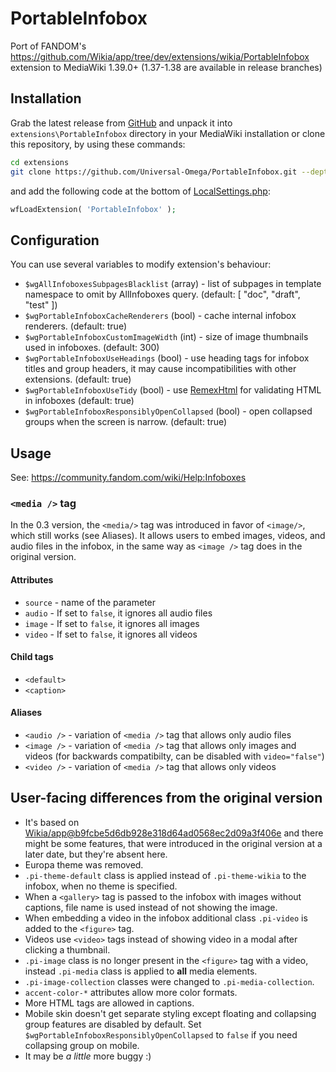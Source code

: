# PortableInfobox
Port of FANDOM's https://github.com/Wikia/app/tree/dev/extensions/wikia/PortableInfobox extension to MediaWiki 1.39.0+ (1.37-1.38 are available in release branches)

## Installation
Grab the latest release from [GitHub](https://github.com/Universal-Omega/PortableInfobox) and unpack it into `extensions\PortableInfobox` directory in your MediaWiki installation or clone this repository, by using these commands:
```bash
cd extensions
git clone https://github.com/Universal-Omega/PortableInfobox.git --depth=1
```

and add the following code at the bottom of [LocalSettings.php](https://www.mediawiki.org/wiki/Manual:LocalSettings.php):
```php
wfLoadExtension( 'PortableInfobox' );
```

## Configuration
You can use several variables to modify extension's behaviour:
- `$wgAllInfoboxesSubpagesBlacklist` (array) - list of subpages in template namespace to omit by AllInfoboxes query. (default: [ "doc", "draft", "test" ])
- `$wgPortableInfoboxCacheRenderers` (bool) - cache internal infobox renderers. (default: true)
- `$wgPortableInfoboxCustomImageWidth` (int) - size of image thumbnails used in infoboxes. (default: 300)
- `$wgPortableInfoboxUseHeadings` (bool) - use heading tags for infobox titles and group headers, it may cause incompatibilities with other extensions. (default: true)
- `$wgPortableInfoboxUseTidy` (bool) - use [RemexHtml](https://www.mediawiki.org/wiki/RemexHtml) for validating HTML in infoboxes (default: true)
- `$wgPortableInfoboxResponsiblyOpenCollapsed` (bool) - open collapsed groups when the screen is narrow. (default: true)

## Usage
See: https://community.fandom.com/wiki/Help:Infoboxes

### `<media />` tag
In the 0.3 version, the `<media/>` tag was introduced in favor of `<image/>`, which still works (see Aliases). It allows users to embed images, videos, and audio files in the infobox, in the same way as `<image />` tag does in the original version.

#### Attributes
- `source` - name of the parameter
- `audio` - If set to `false`, it ignores all audio files
- `image` - If set to `false`, it ignores all images
- `video` - If set to `false`, it ignores all videos

#### Child tags
- `<default>`
- `<caption>`

#### Aliases
- `<audio />` - variation of `<media />` tag that allows only audio files
- `<image />` - variation of `<media />` tag that allows only images and videos (for backwards compatibilty, can be disabled with `video="false"`)
- `<video />` - variation of `<media />` tag that allows only videos

## User-facing differences from the original version
- It's based on [Wikia/app@b9fcbe5d6db928e318d64ad0568ec2d09a3f406e](https://github.com/Wikia/app/tree/b9fcbe5d6db928e318d64ad0568ec2d09a3f406e/extensions/wikia/PortableInfobox) and there might be some features, that were introduced in the original version at a later date, but they're absent here.
- Europa theme was removed.
- `.pi-theme-default` class is applied instead of `.pi-theme-wikia` to the infobox, when no theme is specified.
- When a `<gallery>` tag is passed to the infobox with images without captions, file name is used instead of not showing the image.
- When embedding a video in the infobox additional class `.pi-video` is added to the `<figure>` tag.
- Videos use `<video>` tags instead of showing video in a modal after clicking a thumbnail.
- `.pi-image` class is no longer present in the `<figure>` tag with a video, instead `.pi-media` class is applied to **all** media elements.
- `.pi-image-collection` classes were changed to `.pi-media-collection`.
- `accent-color-*` attributes allow more color formats.
- More HTML tags are allowed in captions.
- Mobile skin doesn't get separate styling except floating and collapsing group features are disabled by default. Set `$wgPortableInfoboxResponsiblyOpenCollapsed` to `false` if you need collapsing group on mobile.
- It may be *a little* more buggy :)
